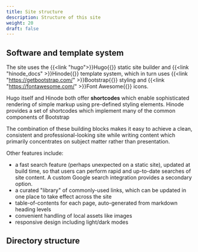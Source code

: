 ```yaml
---
title: Site structure
description: Structure of this site
weight: 20
draft: false
---
```


## Software and template system

The site uses the {{<link "hugo">}}Hugo{{</link>}} static site builder and {{<link "hinode_docs" >}}Hinode{{</link>}} template system, which in turn uses {{<link "https://getbootstrap.com/" >}}Bootstrap{{</link>}} styling and
{{<link "https://fontawesome.com/" >}}Font Awesome{{</link>}} icons.

Hugo itself and Hinode both offer **shortcodes** which enable sophisticated rendering of simple markup using pre-defined styling elements.
Hinode provides a set of shortcodes which implement many of the common components of Bootstrap

The combination of these building blocks makes it easy to achieve a clean, consistent and professional-looking site while writing content which primarily concentrates on subject matter rather than presentation.

Other features include:

- a fast search feature (perhaps unexpected on a static site), updated at build time, so that users can perform rapid and up-to-date searches of site content. A custom Google search integration provides a secondary option.
- a curated "library" of commonly-used links, which can be updated in one place to take effect across the site
- table-of-contents for each page, auto-generated from markdown heading levels
- convenient handling of local assets like images
- responsive design including light/dark modes

## Directory structure

